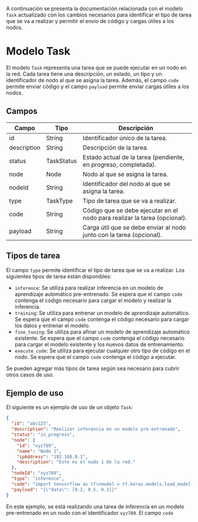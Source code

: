A continuación se presenta la documentación relacionada con el modelo `Task` actualizado con los cambios necesarios para identificar el tipo de tarea que se va a realizar y permitir el envío de código y cargas útiles a los nodos.

Modelo Task
===========

El modelo `Task` representa una tarea que se puede ejecutar en un nodo en la red. Cada tarea tiene una descripción, un estado, un tipo y un identificador de nodo al que se asigna la tarea. Además, el campo `code` permite enviar código y el campo `payload` permite enviar cargas útiles a los nodos.

Campos
------

| Campo        | Tipo        | Descripción                                                                 |
| ------------ | ----------- | --------------------------------------------------------------------------- |
| id           | String      | Identificador único de la tarea.                                            |
| description  | String      | Descripción de la tarea.                                                    |
| status       | TaskStatus  | Estado actual de la tarea (pendiente, en progreso, completada).             |
| node         | Node        | Nodo al que se asigna la tarea.                                              |
| nodeId       | String      | Identificador del nodo al que se asigna la tarea.                            |
| type         | TaskType    | Tipo de tarea que se va a realizar.                                          |
| code         | String      | Código que se debe ejecutar en el nodo para realizar la tarea (opcional).    |
| payload      | String      | Carga útil que se debe enviar al nodo junto con la tarea (opcional).         |


Tipos de tarea
--------------

El campo `type` permite identificar el tipo de tarea que se va a realizar. Los siguientes tipos de tarea están disponibles:

*   `inference`: Se utiliza para realizar inferencia en un modelo de aprendizaje automático pre-entrenado. Se espera que el campo `code` contenga el código necesario para cargar el modelo y realizar la inferencia.
*   `training`: Se utiliza para entrenar un modelo de aprendizaje automático. Se espera que el campo `code` contenga el código necesario para cargar los datos y entrenar el modelo.
*   `fine_tuning`: Se utiliza para afinar un modelo de aprendizaje automático existente. Se espera que el campo `code` contenga el código necesario para cargar el modelo existente y los nuevos datos de entrenamiento.
*   `execute_code`: Se utiliza para ejecutar cualquier otro tipo de código en el nodo. Se espera que el campo `code` contenga el código a ejecutar.

Se pueden agregar más tipos de tarea según sea necesario para cubrir otros casos de uso.

Ejemplo de uso
--------------

El siguiente es un ejemplo de uso de un objeto `Task`:

```json
{
  "id": "abc123",
  "description": "Realizar inferencia en un modelo pre-entrenado",
  "status": "in_progress",
  "node": {
    "id": "xyz789",
    "name": "Nodo 1",
    "ipAddress": "192.168.0.1",
    "description": "Este es el nodo 1 de la red."
  },
  "nodeId": "xyz789",
  "type": "inference",
  "code": "import tensorflow as tf\nmodel = tf.keras.models.load_model('model.h5')\nresults = model.predict(data)",
  "payload": "{\"data\": [0.2, 0.5, 0.3]}"
}
```

En este ejemplo, se está realizando una tarea de inferencia en un modelo pre-entrenado en un nodo con el identificador `xyz789`. El campo `code`